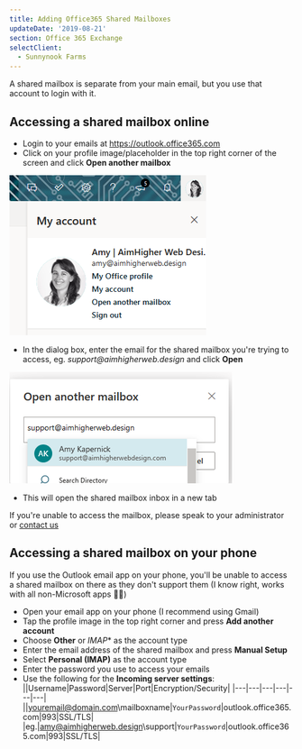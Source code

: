 ```yaml
---
title: Adding Office365 Shared Mailboxes
updateDate: '2019-08-21'
section: Office 365 Exchange
selectClient:
  - Sunnynook Farms
---
```

A shared mailbox is separate from your main email, but you use that account to login with it.

## Accessing a shared mailbox online

* Login to your emails at <https://outlook.office365.com>
* Click on your profile image/placeholder in the top right corner of the screen and click **Open another mailbox**

![](/src/img/cms/office365-open_new_mailbox.png)

* In the dialog box, enter the email for the shared mailbox you're trying to access, eg. _support@aimhigherweb.design_ and click **Open**

![](/src/img/cms/office365-new_mailbox_name.png)

* This will open the shared mailbox inbox in a new tab

If you're unable to access the mailbox, please speak to your administrator or [contact us](/contact)

## Accessing a shared mailbox on your phone

If you use the Outlook email app on your phone, you'll be unable to access a shared mailbox on there as they don't support them (I know right, works with all non-Microsoft apps 🤦‍♀️)

* Open your email app on your phone (I recommend using Gmail)
* Tap the profile image in the top right corner and press **Add another account**
* Choose **Other** or *IMAP** as the account type
* Enter the email address of the shared mailbox and press **Manual Setup**
* Select **Personal (IMAP)** as the account type
* Enter the password you use to access your emails
* Use the following for the **Incoming server settings**:
||Username|Password|Server|Port|Encryption/Security|
|---|---|---|---|---|---|
||youremail@domain.com\mailboxname|`YourPassword`|outlook.office365.com|993|SSL/TLS|
|eg.|amy@aimhigherweb.design\support|`YourPassword`|outlook.office365.com|993|SSL/TLS|
